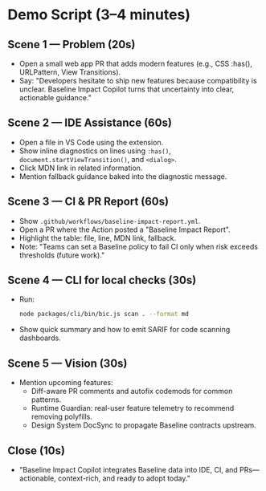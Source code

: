 # Demo Script (3–4 minutes)

## Scene 1 — Problem (20s)
- Open a small web app PR that adds modern features (e.g., CSS :has(), URLPattern, View Transitions).
- Say: "Developers hesitate to ship new features because compatibility is unclear. Baseline Impact Copilot turns that uncertainty into clear, actionable guidance."

## Scene 2 — IDE Assistance (60s)
- Open a file in VS Code using the extension.
- Show inline diagnostics on lines using `:has()`, `document.startViewTransition()`, and `<dialog>`.
- Click MDN link in related information.
- Mention fallback guidance baked into the diagnostic message.

## Scene 3 — CI & PR Report (60s)
- Show `.github/workflows/baseline-impact-report.yml`.
- Open a PR where the Action posted a "Baseline Impact Report".
- Highlight the table: file, line, MDN link, fallback.
- Note: "Teams can set a Baseline policy to fail CI only when risk exceeds thresholds (future work)."

## Scene 4 — CLI for local checks (30s)
- Run:
  ```bash
  node packages/cli/bin/bic.js scan . --format md
  ```
- Show quick summary and how to emit SARIF for code scanning dashboards.

## Scene 5 — Vision (30s)
- Mention upcoming features:
  - Diff-aware PR comments and autofix codemods for common patterns.
  - Runtime Guardian: real-user feature telemetry to recommend removing polyfills.
  - Design System DocSync to propagate Baseline contracts upstream.

## Close (10s)
- "Baseline Impact Copilot integrates Baseline data into IDE, CI, and PRs—actionable, context-rich, and ready to adopt today."

